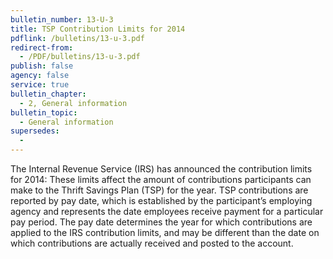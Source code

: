 ```yaml
---
bulletin_number: 13-U-3
title: TSP Contribution Limits for 2014
pdflink: /bulletins/13-u-3.pdf
redirect-from:
  - /PDF/bulletins/13-u-3.pdf
publish: false
agency: false
service: true
bulletin_chapter:
  - 2, General information
bulletin_topic:
  - General information
supersedes:
  -
---
```


The Internal Revenue Service (IRS) has announced the contribution limits for 2014: These limits affect the amount of contributions participants can make to the Thrift Savings Plan (TSP) for the year. TSP contributions are reported by pay date, which is established by the participant’s employing agency and represents the date employees receive payment for a particular pay period. The pay date determines the year for which contributions are applied to the IRS contribution limits, and may be different than the date on which contributions are actually received and posted to the account.

